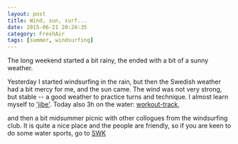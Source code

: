 ```yaml
---
layout: post
title: Wind, sun, surf...
date: 2015-06-21 20:24:35
category: FreshAir
tags: [summer, windsurfing]
---
```


The long weekend started a bit rainy, the ended with a bit
of a sunny weather.

Yesterday I started windsurfing in the rain, but then the
Swedish weather had a bit mercy for me, and the sun came.
The wind was not very strong, but stable -- a good weather
to practice turns and technique. I almost learn myself to
['jibe'](https://www.youtube.com/watch?v=XecVsTGLXTk). Today also 3h on the water:
[workout-track](http://www.sports-tracker.com/workout/przemekrz/5586d973e4b094b774fc6265),

and then a bit midsummer picnic with other collogues from the
windsurfing club. It is quite a nice place and the people
are friendly, so if you are keen to do some water sports, go
to [SWK](http://www.swk.se/)
